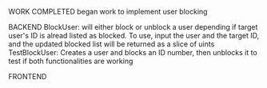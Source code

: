 WORK COMPLETED
began work to implement user blocking

BACKEND 
BlockUser: will either block or unblock a user depending if target user's ID is alread listed as blocked.  To use, input the user and the target ID, and the updated
blocked list will be returned as a slice of uints
TestBlockUser:  Creates a user and blocks an ID number, then unblocks it to test if both functionalities are working

FRONTEND

